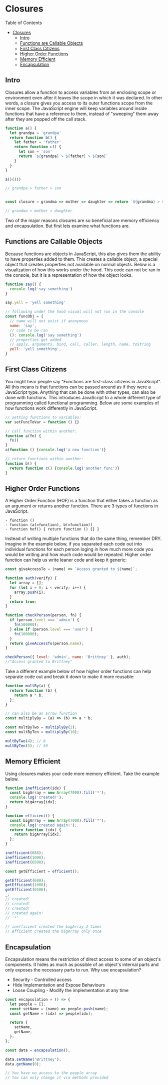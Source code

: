 # Closures

Table of Contents

- [Closures](#closures)
  - [Intro](#intro)
  - [Functions are Callable Objects](#functions-are-callable-objects)
  - [First Class Citizens](#first-class-citizens)
  - [Higher Order Functions](#higher-order-functions)
  - [Memory Efficient](#memory-efficient)
  - [Encapsulation](#encapsulation)

## Intro

Closures allow a function to access variables from an enclosing scope or environment even after it leaves the scope in which it was declared. In other words, a closure gives you access to its outer functions scope from the inner scope. The JavaScript engine will keep variables around inside functions that have a reference to them, instead of "sweeping" them away after they are popped off the call stack.

```javascript
function a() {
  let grandpa = 'grandpa'
  return function b() {
    let father = 'father'
    return function c() {
      let son = 'son'
      return `${grandpa} > ${father} > ${son}`
    }
  }
}

a()()()

// grandpa > father > son


const closure = grandma => mother => daughter => return `${grandma} > ${mother} > ${daughter}`

// grandma > mother > daughter
```

Two of the major reasons closures are so beneficial are memory efficiency and encapsulation. But first lets examine what functions are.

## Functions are Callable Objects

Because functions are objects in JavaScript, this also gives them the ability to have properties added to them. This creates a callable object, a special object that creates properties not available on normal objects. Below is a visualization of how this works under the hood. This code can not be ran in the console, but it is a representation of how the object looks.

```javascript
function say() {
  console.log('say something')
}

say.yell = 'yell something'

// following under the hood visual will not run in the console
const funcObj = {
  // name will not exist if anonymous
  name: 'say',
  // code to be ran
  (): console.log('say something')
  // properties get added
  // apply, arguments, bind, call, caller, length, name, toString
  yell: 'yell something',
}
```

## First Class Citizens

You might hear people say "Functions are first-class citizens in JavaScript". All this means is that functions can be passed around as if they were a JavaScript type. Anything that can be done with other types, can also be done with functions. This introduces JavaScript to a whole different type of programming called functional programming. Below are some examples of how functions work differently in JavaScript.

```javascript
// setting functions to variables:
var setFuncToVar = function () {}

// call function within another:
function a(fn) {
  fn()
}
a(function () {console.log('a new function')}

// return functions within another:
function b() {
  return function c() {console.log('another func')}
}
```

## Higher Order Functions

A Higher Order Function (HOF) is a function that either takes a function as an argument or returns another function. There are 3 types of functions in JavaScript.

```
- function ()
- function (a(=function), b(=function))
- function hof() { return function () {} }
```

Instead of writing multiple functions that do the same thing, remember DRY. Imagine in the example below, if you separated each code out into individual functions for each person loging in how much more code you would be writing and how much code would be repeated. Higher order function can help us write leaner code and keep it generic:

```javascript
const giveAccessTo = (name) => `Access granted to ${name}`;

function auth(verify) {
  let array = [];
  for (let i = 0; i < verify; i++) {
    array.push(i);
  }
  return true;
}

function checkPerson(person, fn) {
  if (person.level === 'admin') {
    fn(500000);
  } else if (person.level === 'user') {
    fn(100000);
  }
  return giveAccessTo(person.name);
}

checkPerson({ level: 'admin', name: 'Brittney' }, auth);
//"Access granted to Brittney"
```

Take a different example below of how higher order functions can help separate code out and break it down to make it more reusable:

```javascript
function multBy(a) {
  return function (b) {
    return a * b;
  };
}

// can also be an arrow function
const multiplyBy = (a) => (b) => a * b;

const multByTwo = multiplyBy(2);
const multByTen = multiplyBy(10);

multByTwo(4); // 8
multByTen(5); // 50
```

## Memory Efficient

Using closures makes your code more memory efficient. Take the example below.

```javascript
function inefficient(idx) {
  const bigArray = new Array(7000).fill('*');
  console.log('created!');
  return bigArray[idx];
}

function efficient() {
  const bigArray = new Array(7000).fill('*');
  console.log('created again!');
  return function (idx) {
    return bigArray[idx];
  };
}

inefficient(688);
inefficient(1000);
inefficient(6500);

const getEfficient = efficient();

getEfficient(688);
getEfficient(1000);
getEfficient(6500);
_;
// created!
// created!
// created!
// created again!
// '*'

// inefficient created the bigArray 3 times
// efficient created the bigArray only once
```

## Encapsulation

Encapsulation means the restriction of direct access to some of an object's components. It hides as much as possible of an object's internal parts and only exposes the necessary parts to run. Why use encapsulation?

- Security - Controlled access
- Hide Implementation and Expose Behaviours
- Loose Coupling - Modify the implementation at any time

```javascript
const encapsulation = () => {
  let people = [];
  const setName = (name) => people.push(name);
  const getName = (idx) => people[idx];

  return {
    setName,
    getName,
  };
};

const data = encapsulation();

data.setName('Brittney');
data.getName(0);

// You have no access to the people array
// You can only change it via methods provided
```
